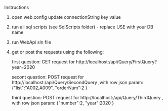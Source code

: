 Instructions
1. open web.config update connectionString key value
2. run all sql scripts (see SqlScripts folder)  - replace USE <DrorTest> with your DB name
3. run WebApi sln file 
4. get or post the requests using the following:
  
    first question: GET request for   http://localhost:<port>/api/Query/FirstQuery?year=2020
  
   secont question: POST request for   http://localhost:<port>/api/Query/SecondQuery  ,with row json param: {"list":"A002,A009", "orderNum":2 }
  
   third question: POST request for   http://localhost:<port>/api/Query/ThirdQuery  , with row json param: {"number":2, "year":2020 }
